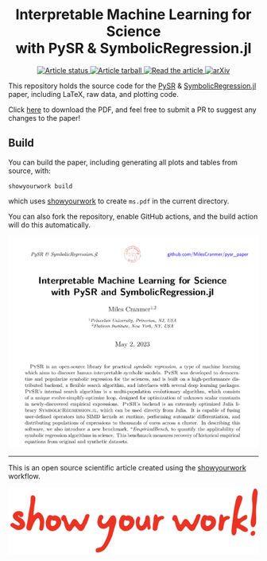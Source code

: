 <div align="center">

# Interpretable Machine Learning for Science <br> with PySR & SymbolicRegression.jl

</div>

<p align="center">
<a href="https://github.com/MilesCranmer/pysr_paper/actions/workflows/build.yml">
<img src="https://github.com/MilesCranmer/pysr_paper/actions/workflows/build.yml/badge.svg?branch=main" alt="Article status"/>
</a>
<a href="https://github.com/MilesCranmer/pysr_paper/raw/main-pdf/arxiv.tar.gz">
<img src="https://img.shields.io/badge/article-tarball-blue.svg?style=flat" alt="Article tarball"/>
</a>
<a href="https://github.com/MilesCranmer/pysr_paper/raw/main-pdf/ms.pdf" target="_blank">
<img src="https://img.shields.io/badge/article-pdf-blue.svg?style=flat" alt="Read the article"/>
</a>
<a href="https://arxiv.org/abs/2305.01582">
<img src="https://img.shields.io/badge/arXiv-2305.01582-b31b1b.svg" alt="arXiv"/>
</a>
</p>

This repository holds the source code for the [PySR](https://github.com/MilesCranmer/PySR) & [SymbolicRegression.jl](https://github.com/MilesCranmer/SymbolicRegression.jl) paper,
including LaTeX, raw data, and plotting code.

Click [here](https://github.com/MilesCranmer/pysr_paper/raw/main-pdf/ms.pdf) to download the PDF, and
feel free to submit a PR to suggest any changes to the paper!

## Build

You can build the paper, including generating all plots and tables from source, with:

```
showyourwork build
```

which uses [showyourwork](https://github.com/showyourwork/showyourwork) to create `ms.pdf` in the current directory.

You can also fork the repository, enable GitHub actions, and the build action will do this automatically.

[![](html/abstract_snapshot.png)](https://github.com/MilesCranmer/pysr_paper/raw/main-pdf/ms.pdf)

---

This is an open source scientific article created using the [showyourwork](https://github.com/showyourwork/showyourwork) workflow.

![](html/showyourwork.png)
